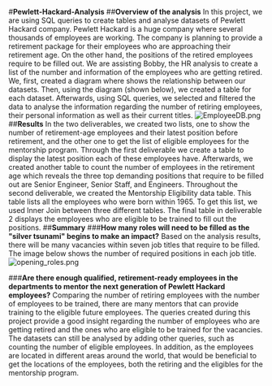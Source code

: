 #**Pewlett-Hackard-Analysis**
##**Overview of the analysis**
In this project, we are using SQL queries to create tables and analyse datasets of Pewlett Hackard company. Pewlett Hackard is a huge company where several thousands of employees are working. The company is planning to provide a retirement package for their employees who are approaching their retirement age. On the other hand, the positions of the retired employees require to be filled out. We are assisting Bobby, the HR analysis to create a list of the number and information of the employees who are getting retired.
We, first, created a diagram where shows the relationship between our datasets. Then, using the diagram (shown below), we created a table for each dataset. Afterwards, using SQL queries, we selected and filtered the data to analyse the information regarding the number of retiring employees, their personal information as well as their current titles.
![EmployeeDB.png]()
##**Results**
In the two deliverables, we created two lists, one to show the number of retirement-age employees and their latest position before retirement, and the other one to get the list of eligible employees for the mentorship program.
Through the first deliverable we create a table to display the latest position each of these employees have.
Afterwards, we created another table to count the number of employees in the retirement age which reveals the three top demanding positions that require to be filled out are Senior Engineer, Senior Staff, and Engineers.
Throughout the second deliverable, we created the Mentorship Eligibility data table. This table lists all the employees who were born within 1965. To get this list, we used Inner Join between three different tables.
The final table in deliverable 2 displays the employees who are eligible to be trained to fill out the positions.
##**Summary**
###**How many roles will need to be filled as the "silver tsunami" begins to make an impact?**
Based on the analysis results, there will be many vacancies within seven job titles that require to be filled. The image below shows the number of required positions in each job title.
![opening_roles.png]()

###**Are there enough qualified, retirement-ready employees in the departments to mentor the next generation of Pewlett Hackard employees?**
Comparing the number of retiring employees with the number of employees to be trained, there are many mentors that can provide training to the eligible future employees.
The queries created during this project provide a good insight regarding the number of employees who are getting retired and the ones who are eligible to be trained for the vacancies. The datasets can still be analysed by adding other queries, such as counting the number of eligible employees.
In addition, as the employees are located in different areas around the world, that would be beneficial to get the locations of the employees, both the retiring and the eligibles for the mentorship program.
